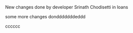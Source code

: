 New changes done by developer Srinath Chodisetti in loans

some more changes dondddddddeddd


cccccc


